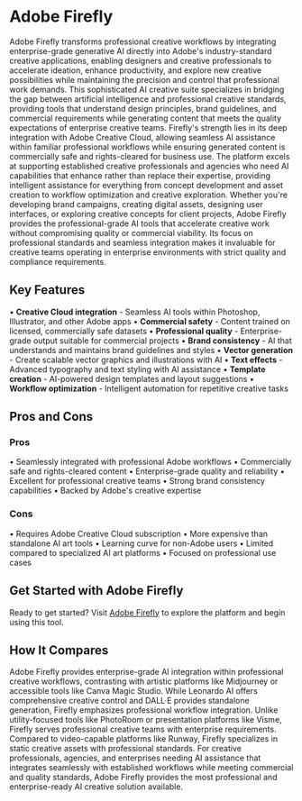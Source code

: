 # Adobe Firefly

Adobe Firefly transforms professional creative workflows by integrating enterprise-grade generative AI directly into Adobe's industry-standard creative applications, enabling designers and creative professionals to accelerate ideation, enhance productivity, and explore new creative possibilities while maintaining the precision and control that professional work demands. This sophisticated AI creative suite specializes in bridging the gap between artificial intelligence and professional creative standards, providing tools that understand design principles, brand guidelines, and commercial requirements while generating content that meets the quality expectations of enterprise creative teams. Firefly's strength lies in its deep integration with Adobe Creative Cloud, allowing seamless AI assistance within familiar professional workflows while ensuring generated content is commercially safe and rights-cleared for business use. The platform excels at supporting established creative professionals and agencies who need AI capabilities that enhance rather than replace their expertise, providing intelligent assistance for everything from concept development and asset creation to workflow optimization and creative exploration. Whether you're developing brand campaigns, creating digital assets, designing user interfaces, or exploring creative concepts for client projects, Adobe Firefly provides the professional-grade AI tools that accelerate creative work without compromising quality or commercial viability. Its focus on professional standards and seamless integration makes it invaluable for creative teams operating in enterprise environments with strict quality and compliance requirements.

## Key Features

• **Creative Cloud integration** - Seamless AI tools within Photoshop, Illustrator, and other Adobe apps
• **Commercial safety** - Content trained on licensed, commercially safe datasets
• **Professional quality** - Enterprise-grade output suitable for commercial projects
• **Brand consistency** - AI that understands and maintains brand guidelines and styles
• **Vector generation** - Create scalable vector graphics and illustrations with AI
• **Text effects** - Advanced typography and text styling with AI assistance
• **Template creation** - AI-powered design templates and layout suggestions
• **Workflow optimization** - Intelligent automation for repetitive creative tasks

## Pros and Cons

### Pros
• Seamlessly integrated with professional Adobe workflows
• Commercially safe and rights-cleared content
• Enterprise-grade quality and reliability
• Excellent for professional creative teams
• Strong brand consistency capabilities
• Backed by Adobe's creative expertise

### Cons
• Requires Adobe Creative Cloud subscription
• More expensive than standalone AI art tools
• Learning curve for non-Adobe users
• Limited compared to specialized AI art platforms
• Focused on professional use cases

## Get Started with Adobe Firefly

Ready to get started? Visit [Adobe Firefly](https://www.adobe.com/products/firefly.html) to explore the platform and begin using this tool.

## How It Compares

Adobe Firefly provides enterprise-grade AI integration within professional creative workflows, contrasting with artistic platforms like Midjourney or accessible tools like Canva Magic Studio. While Leonardo AI offers comprehensive creative control and DALL·E provides standalone generation, Firefly emphasizes professional workflow integration. Unlike utility-focused tools like PhotoRoom or presentation platforms like Visme, Firefly serves professional creative teams with enterprise requirements. Compared to video-capable platforms like Runway, Firefly specializes in static creative assets with professional standards. For creative professionals, agencies, and enterprises needing AI assistance that integrates seamlessly with established workflows while meeting commercial and quality standards, Adobe Firefly provides the most professional and enterprise-ready AI creative solution available.